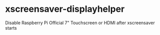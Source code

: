 # xscreensaver-displayhelper
Disable Raspberry Pi Official 7" Touchscreen or HDMI after xscreensaver starts
